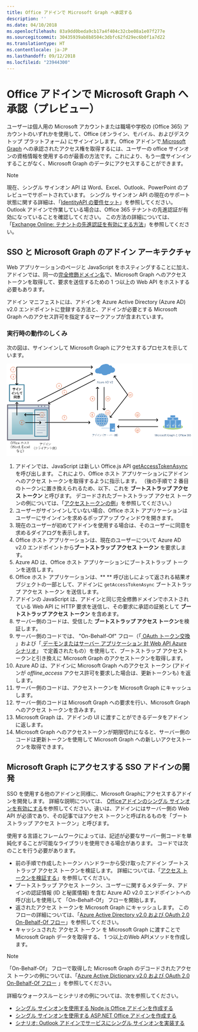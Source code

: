 ```yaml
---
title: Office アドインで Microsoft Graph へ承認する
description: ''
ms.date: 04/10/2018
ms.openlocfilehash: 83a9dd0beda9cb17a4f404c32cbe08a1e07f277e
ms.sourcegitcommit: 30435939ab8b8504c3dbfc62fd29ec6b0f1a7d22
ms.translationtype: HT
ms.contentlocale: ja-JP
ms.lasthandoff: 09/12/2018
ms.locfileid: "23944300"
---
```

# <a name="authorize-to-microsoft-graph-in-your-office-add-in-preview"></a>Office アドインで  Microsoft Graph へ承認（プレビュー）

ユーザーは個人用の Microsoft アカウントまたは職場や学校の (Office 365) アカウントのいずれかを使用して、Office (オンライン、モバイル、およびデスクトップ プラットフォーム) にサインインします。Office アドインで[ Microsoft Graph](https://developer.microsoft.com/graph/docs) への承認されたアクセス権を取得するには、ユーザーの office サインオンの資格情報を使用するのが最善の方法です。これにより、もう一度サインインすることがなく、Microsoft Graph のデータにアクセスすることができます。 

> [!NOTE]
> 現在、シングル サインオン API は Word、Excel、Outlook、PowerPoint のプレビューでサポートされています。 シングル サインオン API の現在のサポート状態に関する詳細は、「[IdentityAPI の要件セット](https://docs.microsoft.com/javascript/office/requirement-sets/identity-api-requirement-sets?view=office-js)」を参照してください。
> Outlook アドインで作業している場合は、Office 365 テナントの先進認証が有効になっていることを確認してください。 この方法の詳細については、「[Exchange Online: テナントの先進認証を有効にする方法](https://social.technet.microsoft.com/wiki/contents/articles/32711.exchange-online-how-to-enable-your-tenant-for-modern-authentication.aspx)」を参照してください。

## <a name="add-in-architecture-for-sso-and-microsoft-graph"></a>SSO と Microsoft Graph のアドイン アーキテクチャ

Web アプリケーションのページと JavaScript をホスティングすることに加え、アドインでは、同一の[完全修飾ドメイン名](https://docs.microsoft.com/windows/desktop/DNS/f-gly#_dns_fully_qualified_domain_name_fqdn__gly)で、Microsoft Graph へのアクセス トークンを取得して、要求を送信するための 1 つ以上の Web API をホストする必要もあります。

アドイン マニフェストには、アドインを Azure Active Directory (Azure AD) v2.0 エンドポイントに登録する方法と、アドインが必要とする Microsoft Graph へのアクセス許可を指定するマークアップが含まれています。

### <a name="how-it-works-at-runtime"></a>実行時の動作のしくみ

次の図は、サインインして Microsoft Graph にアクセスするプロセスを示しています。

![SSO プロセスを示す図](../images/sso-access-to-microsoft-graph.png)

1. アドインでは、JavaScript は新しい Office.js API [getAccessTokenAsync](https://docs.microsoft.com/office/dev/add-ins/develop/sso-in-office-add-ins#sso-api-reference) を呼び出します。 これにより、Office ホスト アプリケーションにアドインへのアクセス トークンを取得するように指示します。 （後の手順で 2 番目のトークンに置き換えられるため、以下、これを **ブートストラップ アクセス トークン** と呼びます。 デコードされたブートストラップ アクセス トークンの例については、「[アクセストークンの例](sso-in-office-add-ins.md#example-access-token)」を参照してください。）
1. ユーザーがサインインしていない場合、Office ホスト アプリケーションはユーザーにサインインを求めるポップアップ ウィンドウを開きます。
1. 現在のユーザーが初めてアドインを使用する場合は、そのユーザーに同意を求めるダイアログを表示します。
1. Office ホスト アプリケーションは、現在のユーザーについて Azure AD v2.0 エンドポイントから**ブートストラップ アクセス トークン** を要求します。
1. Azure AD は、Office ホスト アプリケーションにブートストラップ トークンを送信します。
1. Office ホスト アプリケーションは、** **  呼び出しによって返される結果オブジェクトの一部として、アドインに `getAccessTokenAsync` ブートストラップ アクセス トークン を送信します。
1. アドインの JavaScript は、アドインと同じ完全修飾ドメインでホストされている Web API に HTTP 要求を送信し、その要求に承認の証拠として **ブートストラップ アクセス トークン** を含めます。  
1. サーバー側のコードは、受信した **ブートストラップ アクセス トークン**を検証します。
1. サーバー側のコードでは、 "On-Behalf-Of" フロー（「[ OAuth トークン交換](https://tools.ietf.org/html/draft-ietf-oauth-token-exchange-02) 」および「[ デーモンまたはサーバー アプリケーション 対 Web API Azure シナリオ](https://docs.microsoft.com/azure/active-directory/develop/active-directory-authentication-scenarios#daemon-or-server-application-to-web-api)」 で定義されたもの）を使用して、ブートストラップ アクセストークンと引き換えに Microsoft Graph のアクセストークンを取得します。
1. Azure AD は、アドインに Microsoft Graph へのアクセス トークン (アドインが *offline_access* アクセス許可を要求した場合は、更新トークンも) を返します。
1. サーバー側のコードは、アクセストークンを Microsoft Graph にキャッシュします。
1. サーバー側のコードは Microsoft Graph への要求を行い、Microsoft Graph へのアクセス トークンを含みます。
1. Microsoft Graph は、アドインの UI に渡すことができるデータをアドインに返します。
1. Microsoft Graph へのアクセストークンが期限切れになると、サーバー側のコードは更新トークンを使用して Microsoft Graph への新しいアクセストークンを取得できます。

## <a name="develop-an-sso-add-in-that-accesses-microsoft-graph"></a>Microsoft Graph にアクセスする SSO アドインの開発

SSO を使用する他のアドインと同様に、Microsoft Graphにアクセスするアドインを開発します。 詳細な説明については、 [Officeアドインのシングル サインオンを有効にする](https://docs.microsoft.com/office/dev/add-ins/develop/sso-in-office-add-ins)を参照してください。違いは、アドインにはサーバー側の Web API が必須であり、その記事ではアクセス トークンと呼ばれるものを「ブートストラップ アクセス トークン」と呼びます。 

使用する言語とフレームワークによっては、記述が必要なサーバー側コードを単純化することが可能なライブラリを使用できる場合があります。 コードでは次のことを行う必要があります。

* 前の手順で作成したトークン ハンドラーから受け取ったアドイン ブートストラップ アクセス トークンを検証します。 詳細については、「[アクセス トークンを検証する](sso-in-office-add-ins.md#validate-the-access-token)」を参照してください。 
* ブートストラップ アクセス トークン、ユーザーに関するメタデータ、アドインの認証情報 (ID と秘匿情報) を含む Azure AD v2.0 エンドポイントへの呼び出しを使用して 「On-Behalf-Of」 フローを開始します。
* 返されたアクセス トークンを Microsoft Graph にキャッシュします。 このフローの詳細については、「[Azure Active Directory v2.0 および OAuth 2.0 On-Behalf-Of フロー](https://docs.microsoft.com/azure/active-directory/develop/active-directory-v2-protocols-oauth-on-behalf-of)」を参照してください。
* キャッシュされた アクセス トークン を Microsoft Graph に渡すことで Microsoft Graph データを取得する、 1 つ以上のWeb APIメソッドを作成します。

> [!NOTE]
> 「On-Behalf-Of」 フローで取得した Microsoft Graph のデコードされたアクセス トークンの例については、「[Azure Active Dictionary v2.0 および OAuth 2.0 On-Behalf-Of フロー](https://docs.microsoft.com/azure/active-directory/develop/active-directory-v2-protocols-oauth-on-behalf-of) 」を参照してください。

詳細なウォークスルーとシナリオの例については、次を参照してください。

* [シングル サインオンを使用する Node.js Office アドインを作成する](create-sso-office-add-ins-nodejs.md)
* [シングル サインオンを使用する ASP.NET Office アドインを作成する](create-sso-office-add-ins-aspnet.md)
* [シナリオ: Outlook アドインでサービスにシングル サインオンを実装する](https://docs.microsoft.com/outlook/add-ins/implement-sso-in-outlook-add-in)



